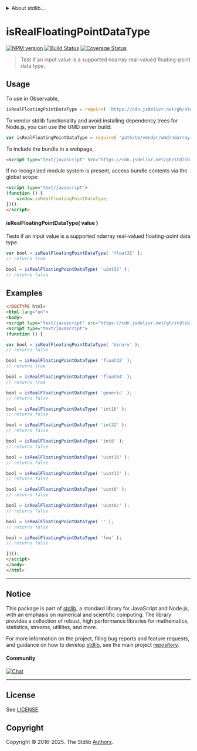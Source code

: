 <!--

@license Apache-2.0

Copyright (c) 2023 The Stdlib Authors.

Licensed under the Apache License, Version 2.0 (the "License");
you may not use this file except in compliance with the License.
You may obtain a copy of the License at

   http://www.apache.org/licenses/LICENSE-2.0

Unless required by applicable law or agreed to in writing, software
distributed under the License is distributed on an "AS IS" BASIS,
WITHOUT WARRANTIES OR CONDITIONS OF ANY KIND, either express or implied.
See the License for the specific language governing permissions and
limitations under the License.

-->


<details>
  <summary>
    About stdlib...
  </summary>
  <p>We believe in a future in which the web is a preferred environment for numerical computation. To help realize this future, we've built stdlib. stdlib is a standard library, with an emphasis on numerical and scientific computation, written in JavaScript (and C) for execution in browsers and in Node.js.</p>
  <p>The library is fully decomposable, being architected in such a way that you can swap out and mix and match APIs and functionality to cater to your exact preferences and use cases.</p>
  <p>When you use stdlib, you can be absolutely certain that you are using the most thorough, rigorous, well-written, studied, documented, tested, measured, and high-quality code out there.</p>
  <p>To join us in bringing numerical computing to the web, get started by checking us out on <a href="https://github.com/stdlib-js/stdlib">GitHub</a>, and please consider <a href="https://opencollective.com/stdlib">financially supporting stdlib</a>. We greatly appreciate your continued support!</p>
</details>

# isRealFloatingPointDataType

[![NPM version][npm-image]][npm-url] [![Build Status][test-image]][test-url] [![Coverage Status][coverage-image]][coverage-url] <!-- [![dependencies][dependencies-image]][dependencies-url] -->

> Test if an input value is a supported ndarray real-valued floating-point data type.

<!-- Section to include introductory text. Make sure to keep an empty line after the intro `section` element and another before the `/section` close. -->

<section class="intro">

</section>

<!-- /.intro -->

<!-- Package usage documentation. -->



<section class="usage">

## Usage

<!-- eslint-disable id-length -->

To use in Observable,

```javascript
isRealFloatingPointDataType = require( 'https://cdn.jsdelivr.net/gh/stdlib-js/ndarray-base-assert-is-real-floating-point-data-type@umd/browser.js' )
```

To vendor stdlib functionality and avoid installing dependency trees for Node.js, you can use the UMD server build:

```javascript
var isRealFloatingPointDataType = require( 'path/to/vendor/umd/ndarray-base-assert-is-real-floating-point-data-type/index.js' )
```

To include the bundle in a webpage,

```html
<script type="text/javascript" src="https://cdn.jsdelivr.net/gh/stdlib-js/ndarray-base-assert-is-real-floating-point-data-type@umd/browser.js"></script>
```

If no recognized module system is present, access bundle contents via the global scope:

```html
<script type="text/javascript">
(function () {
    window.isRealFloatingPointDataType;
})();
</script>
```

#### isRealFloatingPointDataType( value )

Tests if an input value is a supported ndarray real-valued floating-point data type.

<!-- eslint-disable id-length -->

```javascript
var bool = isRealFloatingPointDataType( 'float32' );
// returns true

bool = isRealFloatingPointDataType( 'uint32' );
// returns false
```

</section>

<!-- /.usage -->

<!-- Package usage notes. Make sure to keep an empty line after the `section` element and another before the `/section` close. -->

<section class="notes">

</section>

<!-- /.notes -->

<!-- Package usage examples. -->

<section class="examples">

## Examples

<!-- eslint-disable id-length -->

<!-- eslint no-undef: "error" -->

```html
<!DOCTYPE html>
<html lang="en">
<body>
<script type="text/javascript" src="https://cdn.jsdelivr.net/gh/stdlib-js/ndarray-base-assert-is-real-floating-point-data-type@umd/browser.js"></script>
<script type="text/javascript">
(function () {

var bool = isRealFloatingPointDataType( 'binary' );
// returns false

bool = isRealFloatingPointDataType( 'float32' );
// returns true

bool = isRealFloatingPointDataType( 'float64' );
// returns true

bool = isRealFloatingPointDataType( 'generic' );
// returns false

bool = isRealFloatingPointDataType( 'int16' );
// returns false

bool = isRealFloatingPointDataType( 'int32' );
// returns false

bool = isRealFloatingPointDataType( 'int8' );
// returns false

bool = isRealFloatingPointDataType( 'uint16' );
// returns false

bool = isRealFloatingPointDataType( 'uint32' );
// returns false

bool = isRealFloatingPointDataType( 'uint8' );
// returns false

bool = isRealFloatingPointDataType( 'uint8c' );
// returns false

bool = isRealFloatingPointDataType( '' );
// returns false

bool = isRealFloatingPointDataType( 'foo' );
// returns false

})();
</script>
</body>
</html>
```

</section>

<!-- /.examples -->

<!-- Section to include cited references. If references are included, add a horizontal rule *before* the section. Make sure to keep an empty line after the `section` element and another before the `/section` close. -->

<section class="references">

</section>

<!-- /.references -->

<!-- Section for related `stdlib` packages. Do not manually edit this section, as it is automatically populated. -->

<section class="related">

</section>

<!-- /.related -->

<!-- Section for all links. Make sure to keep an empty line after the `section` element and another before the `/section` close. -->


<section class="main-repo" >

* * *

## Notice

This package is part of [stdlib][stdlib], a standard library for JavaScript and Node.js, with an emphasis on numerical and scientific computing. The library provides a collection of robust, high performance libraries for mathematics, statistics, streams, utilities, and more.

For more information on the project, filing bug reports and feature requests, and guidance on how to develop [stdlib][stdlib], see the main project [repository][stdlib].

#### Community

[![Chat][chat-image]][chat-url]

---

## License

See [LICENSE][stdlib-license].


## Copyright

Copyright &copy; 2016-2025. The Stdlib [Authors][stdlib-authors].

</section>

<!-- /.stdlib -->

<!-- Section for all links. Make sure to keep an empty line after the `section` element and another before the `/section` close. -->

<section class="links">

[npm-image]: http://img.shields.io/npm/v/@stdlib/ndarray-base-assert-is-real-floating-point-data-type.svg
[npm-url]: https://npmjs.org/package/@stdlib/ndarray-base-assert-is-real-floating-point-data-type

[test-image]: https://github.com/stdlib-js/ndarray-base-assert-is-real-floating-point-data-type/actions/workflows/test.yml/badge.svg?branch=main
[test-url]: https://github.com/stdlib-js/ndarray-base-assert-is-real-floating-point-data-type/actions/workflows/test.yml?query=branch:main

[coverage-image]: https://img.shields.io/codecov/c/github/stdlib-js/ndarray-base-assert-is-real-floating-point-data-type/main.svg
[coverage-url]: https://codecov.io/github/stdlib-js/ndarray-base-assert-is-real-floating-point-data-type?branch=main

<!--

[dependencies-image]: https://img.shields.io/david/stdlib-js/ndarray-base-assert-is-real-floating-point-data-type.svg
[dependencies-url]: https://david-dm.org/stdlib-js/ndarray-base-assert-is-real-floating-point-data-type/main

-->

[chat-image]: https://img.shields.io/gitter/room/stdlib-js/stdlib.svg
[chat-url]: https://app.gitter.im/#/room/#stdlib-js_stdlib:gitter.im

[stdlib]: https://github.com/stdlib-js/stdlib

[stdlib-authors]: https://github.com/stdlib-js/stdlib/graphs/contributors

[umd]: https://github.com/umdjs/umd
[es-module]: https://developer.mozilla.org/en-US/docs/Web/JavaScript/Guide/Modules

[deno-url]: https://github.com/stdlib-js/ndarray-base-assert-is-real-floating-point-data-type/tree/deno
[deno-readme]: https://github.com/stdlib-js/ndarray-base-assert-is-real-floating-point-data-type/blob/deno/README.md
[umd-url]: https://github.com/stdlib-js/ndarray-base-assert-is-real-floating-point-data-type/tree/umd
[umd-readme]: https://github.com/stdlib-js/ndarray-base-assert-is-real-floating-point-data-type/blob/umd/README.md
[esm-url]: https://github.com/stdlib-js/ndarray-base-assert-is-real-floating-point-data-type/tree/esm
[esm-readme]: https://github.com/stdlib-js/ndarray-base-assert-is-real-floating-point-data-type/blob/esm/README.md
[branches-url]: https://github.com/stdlib-js/ndarray-base-assert-is-real-floating-point-data-type/blob/main/branches.md

[stdlib-license]: https://raw.githubusercontent.com/stdlib-js/ndarray-base-assert-is-real-floating-point-data-type/main/LICENSE

</section>

<!-- /.links -->
